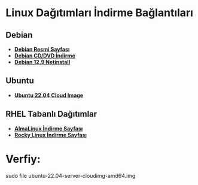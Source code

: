 # Linux Dağıtımları İndirme Bağlantıları

## Debian
- **[Debian Resmi Sayfası](https://www.debian.org/distrib/)**
- **[Debian CD/DVD İndirme](https://www.debian.org/CD/http-ftp/#mirrors)**
- **[Debian 12.9 Netinstall](https://gemmei.ftp.acc.umu.se/debian-cd/current/amd64/iso-cd/debian-12.9.0-amd64-netinst.iso)**

## Ubuntu
- **[Ubuntu 22.04 Cloud Image](http://cloud-images.ubuntu.com/releases/22.04/release/ubuntu-22.04-server-cloudimg-amd64.img)**

## RHEL Tabanlı Dağıtımlar
- **[AlmaLinux İndirme Sayfası](https://almalinux.org/get-almalinux/)**
- **[Rocky Linux İndirme Sayfası](https://rockylinux.org/tr-TR/download)**


# Verfiy:
sudo file ubuntu-22.04-server-cloudimg-amd64.img
